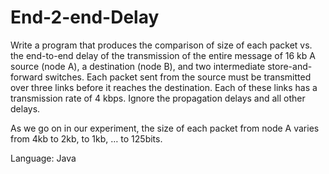 # End-2-end-Delay
Write a program that produces the comparison of size of each packet vs. the end-to-end delay of the transmission of the entire message of 16 kb
A source (node A), a destination (node B), and two intermediate store-and-forward switches. Each packet sent from the source must be transmitted over three links before it reaches the destination. Each of these links has a transmission rate of 4 kbps. Ignore the propagation delays and all other delays.

As we go on in our experiment, the size of each packet from node A varies from 4kb to 2kb, to 1kb, … to 125bits. 

Language: Java
